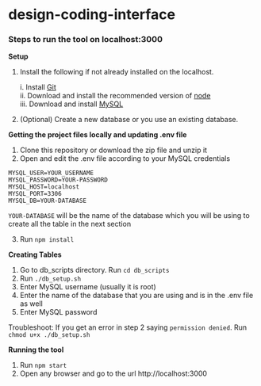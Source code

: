 # design-coding-interface

### Steps to run the tool on localhost:3000

**Setup**
1. Install the following if not already installed on the localhost.  

      i. Install [Git](https://git-scm.com/downloads)    
     ii. Download and install the recommended version of [node](https://nodejs.org/en/)    
    iii. Download and install [MySQL](https://dev.mysql.com/downloads/windows/installer/8.0.html)    
    
2. (Optional) Create a new database or you use an existing database. 

**Getting the project files locally and updating .env file**
1. Clone this repository or download the zip file and unzip it    
2. Open and edit the .env file according to your MySQL credentials 

```$xslt
MYSQL_USER=YOUR_USERNAME
MYSQL_PASSWORD=YOUR-PASSWORD
MYSQL_HOST=localhost
MYSQL_PORT=3306
MYSQL_DB=YOUR-DATABASE  
```
```YOUR-DATABASE``` will be the name of the database which you will be using to create all the table in the next section  

3. Run ```npm install```    

**Creating Tables**
1. Go to db_scripts directory. Run ```cd db_scripts```  
2. Run ```./db_setup.sh```  
3. Enter MySQL username (usually it is root)   
4. Enter the name of the database that you are using and is in the .env file as well  
5. Enter MySQL password   

Troubleshoot: If you get an error in step 2 saying ```permission denied```. Run ```chmod u+x ./db_setup.sh```   

**Running the tool**  
1. Run ```npm start```    
2. Open any browser and go to the url http://localhost:3000
